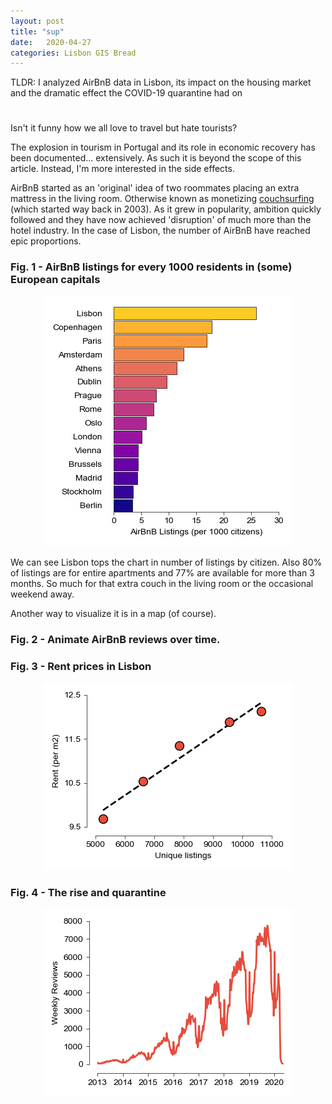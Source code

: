 ```yaml
---
layout: post
title: "sup"
date:   2020-04-27
categories: Lisbon GIS Bread
---
```

TLDR: I analyzed AirBnB data in Lisbon, its impact on the housing market and the dramatic effect the COVID-19 quarantine had on 

<h1 id="posts-label"></h1>

Isn't it funny how we all love to travel but hate tourists? 

The explosion in tourism in Portugal and its role in economic recovery has been documented... extensively. As such it is beyond the scope of this article. Instead, I'm more interested in the side effects. 

AirBnB started as an 'original' idea of two roommates placing an extra mattress in the living room. Otherwise known as monetizing [couchsurfing](https://www.couchsurfing.com/) (which started way back in 2003). As it grew in popularity, ambition quickly followed and they have now achieved 'disruption' of much more than the hotel industry. In the case of Lisbon, the number of AirBnB have reached epic proportions.

### Fig. 1 - AirBnB listings for every 1000 residents in (some) European capitals

<p align="center">
  <img src="/assets/posts/tourism/listings_by_city.png" />
</p>


We can see Lisbon tops the chart in number of listings by citizen. Also 80% of listings are for entire apartments and 77% are available for more than 3 months. So much for that extra couch in the living room or the occasional weekend away. 

Another way to visualize it is in a map (of course).

### Fig. 2 - Animate AirBnB reviews over time.



### Fig. 3 - Rent prices in Lisbon

<p align="center">
  <img src="/assets/posts/tourism/linregress.png" />
</p>



### Fig. 4 - The rise and quarantine

<p align="center">
  <img src="/assets/posts/tourism/weekly_reviews.png" />
</p>